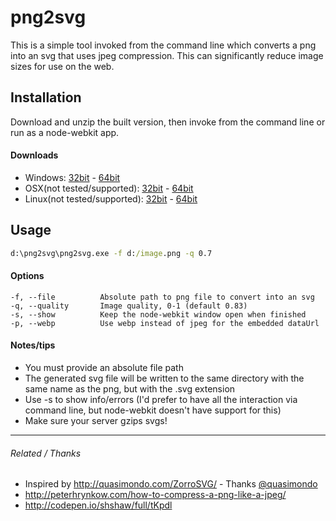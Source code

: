 # png2svg
This is a simple tool invoked from the command line which converts a png into an svg that uses jpeg compression.  This can significantly reduce image sizes for use on the web.

## Installation
Download and unzip the built version, then invoke from the command line or run as a node-webkit app.

#### Downloads
   * Windows: [32bit](https://github.com/arenanet/png2svg/releases/download/0.1.0/png2svg-win32.zip) - [64bit](https://github.com/arenanet/png2svg/releases/download/0.1.0/png2svg-win64.zip)
   * OSX(not tested/supported): [32bit](https://github.com/arenanet/png2svg/releases/download/0.1.0/png2svg-osx32.zip) - [64bit](https://github.com/arenanet/png2svg/releases/download/0.1.0/png2svg-osx64.zip)
   * Linux(not tested/supported): [32bit](https://github.com/arenanet/png2svg/releases/download/0.1.0/png2svg-linux32.tar.gz) - [64bit](https://github.com/arenanet/png2svg/releases/download/0.1.0/png2svg-linux64.tar.gz)

## Usage
```bat
d:\png2svg\png2svg.exe -f d:/image.png -q 0.7
```

#### Options
    -f, --file          Absolute path to png file to convert into an svg
    -q, --quality       Image quality, 0-1 (default 0.83)
    -s, --show          Keep the node-webkit window open when finished
    -p, --webp          Use webp instead of jpeg for the embedded dataUrl

#### Notes/tips
   * You must provide an absolute file path
   * The generated svg file will be written to the same directory with the same name as the png, but with the .svg extension
   * Use -s to show info/errors (I'd prefer to have all the interaction via command line, but node-webkit doesn't have support for this)
   * Make sure your server gzips svgs!

***
###### Related / Thanks
   * Inspired by http://quasimondo.com/ZorroSVG/ - Thanks [@quasimondo](http://twitter.com/quasimondo)
   * http://peterhrynkow.com/how-to-compress-a-png-like-a-jpeg/
   * http://codepen.io/shshaw/full/tKpdl
